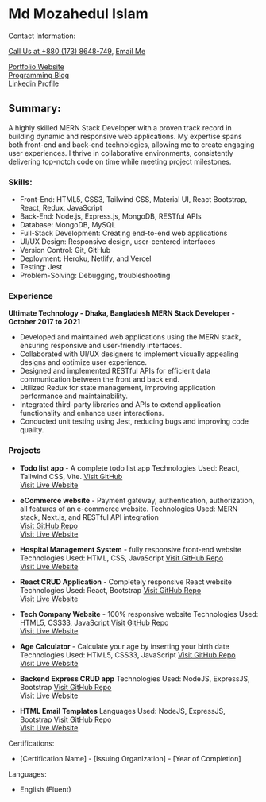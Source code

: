 # Md Mozahedul Islam
Contact Information: 
<!-- For a clickable phone link in your README.md -->
<a href="tel:+8801738648749">Call Us at +880 (173) 8648-749</a>, 
<a href="mailto:mozahed001@gmail.com" target="_blank">Email Me</a><br/>

<a href="https://portfolio-mozahedul.vercel.app/" target="_blank">Portfolio Website</a><br>
<a href="https://procodelearn.blogspot.com/" target="_blank">Programming Blog</a><br>
<a href="https://www.linkedin.com/in/mozahedul27/" target="_blank">Linkedin Profile</a><br>

## Summary:
A highly skilled MERN Stack Developer with a proven track record in building dynamic and responsive web applications. My expertise spans both front-end and back-end technologies, allowing me to create engaging user experiences. I thrive in collaborative environments, consistently delivering top-notch code on time while meeting project milestones.

### Skills:
- Front-End: HTML5, CSS3, Tailwind CSS, Material UI, React Bootstrap, React, Redux, JavaScript
- Back-End: Node.js, Express.js, MongoDB, RESTful APIs
- Database: MongoDB, MySQL
- Full-Stack Development: Creating end-to-end web applications
- UI/UX Design: Responsive design, user-centered interfaces
- Version Control: Git, GitHub
- Deployment: Heroku, Netlify, and Vercel
- Testing: Jest
- Problem-Solving: Debugging, troubleshooting

### Experience
**Ultimate Technology - Dhaka, Bangladesh**
**MERN Stack Developer - October 2017 to 2021**
- Developed and maintained web applications using the MERN stack, ensuring responsive and user-friendly interfaces.
- Collaborated with UI/UX designers to implement visually appealing designs and optimize user experience.
- Designed and implemented RESTful APIs for efficient data communication between the front and back end.
- Utilized Redux for state management, improving application performance and maintainability.
- Integrated third-party libraries and APIs to extend application functionality and enhance user interactions.
- Conducted unit testing using Jest, reducing bugs and improving code quality.

### Projects
- **Todo list app** - A complete todo list app
  Technologies Used: React, Tailwind CSS, Vite.
    <a href="https://github.com/Mozahedul/to-do-app-frontendmentor" target="_blank">Visit GitHub</a><br>
    <a href="https://to-do-app-frontendmentor.vercel.app/" target="_blank">Visit Live Website</a> <br>

- **eCommerce website** - Payment gateway, authentication, authorization, all features of an e-commerce website.
  Technologies Used: MERN stack, Next.js, and RESTful API integration <br/>
    <a href="https://github.com/Mozahedul/eshop" target="_blank">Visit GitHub Repo</a><br>
    <a href="https://eshop-tawny-seven.vercel.app/" target="_blank">Visit Live Website</a><br>

- **Hospital Management System** - fully responsive front-end website
  Technologies Used: HTML, CSS, JavaScript 
    <a href="https://github.com/Mozahedul/hospital-website" target="_blank">Visit GitHub Repo</a><br>
    <a href="https://mozahedul.github.io/hospital-website/" target="_blank">Visit Live Website</a><br>

- **React CRUD Application** - Completely responsive React website
  Technologies Used: React, Bootstrap
    <a href="https://github.com/Mozahedul/ecommerce-nodejs-mysql-vite" target="_blank">Visit GitHub Repo</a><br>
    <a href="https://react-crud-mozahedul.netlify.app/" target="_blank">Visit Live Website</a><br>

- **Tech Company Website** - 100% responsive website
  Technologies Used: HTML5, CSS33, JavaScript
    <a href="https://github.com/Mozahedul/tech-company" target="_blank">Visit GitHub Repo</a><br>
    <a href="https://mozahedul.netlify.app/" target="_blank">Visit Live Website</a><br>

- **Age Calculator** - Calculate your age by inserting your birth date
  Technologies Used: HTML5, CSS33, JavaScript
    <a href="https://github.com/Mozahedul/age-calculator" target="_blank">Visit GitHub Repo</a><br>
    <a href="https://mozahedul.github.io/age-calculator/" target="_blank">Visit Live Website</a><br>

- **Backend Express CRUD app**
  Technologies Used: NodeJS, ExpressJS, Bootstrap
    <a href="https://github.com/Mozahedul/express-crud-app" target="_blank">Visit GitHub Repo</a><br>
    <a href="https://express-crud-app-three.vercel.app/" target="_blank">Visit Live Website</a><br>

- **HTML Email Templates**
  Languages Used: NodeJS, ExpressJS, Bootstrap
    <a href="https://github.com/Mozahedul/express-crud-app" target="_blank">Visit GitHub Repo</a><br>
    <a href="https://portfolio-mozahedul.vercel.app/pages/archive" target="_blank">Visit Live Website</a><br>
  
Certifications:
- [Certification Name] - [Issuing Organization] - [Year of Completion]

Languages:
- English (Fluent)


<!---
Mozahedul/Mozahedul is a ✨ unique ✨ repository because its `README.md` (this file) appears on your GitHub profile.
You can click the Preview link to take a look at your changes.
--->
